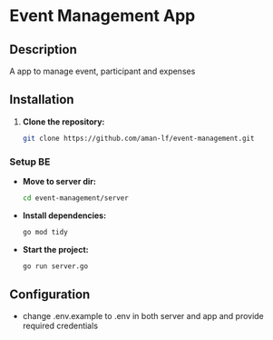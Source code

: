 # Event Management App

## Description

A app to manage event, participant and expenses

## Installation

1. **Clone the repository:**

   ```bash
   git clone https://github.com/aman-lf/event-management.git
   ```


### Setup BE

- **Move to server dir:**

  ```bash
  cd event-management/server

  ```

- **Install dependencies:**

  ```bash
  go mod tidy
  ```

- **Start the project:**

  ```bash
  go run server.go
  ```

## Configuration

- change .env.example to .env in both server and app and provide required credentials
